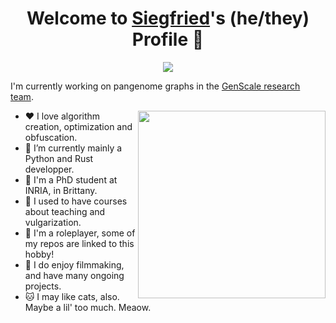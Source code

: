 <p align="center">
  <h1 align="center">Welcome to <a href="https://github.com/dubssieg">Siegfried</a>'s (he/they) Profile 👋</h1>
</p>
<p align="center">
  <a align="center" href="https://github.com/DenverCoder1/readme-typing-svg"><img src="https://readme-typing-svg.herokuapp.com?&font=IBM+Plex+Sans&color=F72EE2&size=25&lines=>+Welcome,+traveller!;>+PhD+student+in+pangenomics;>+I+code+in+Rust+and+Python!" /></a>
</p>
<p>I'm currently working on pangenome graphs in the <a href="https://team.inria.fr/genscale/">GenScale research team</a>.</p>
<img align="right" src="https://media0.giphy.com/media/dWTi2yiBnSq1K2MkTE/giphy.gif?cid=ecf05e47bb0hgrsikylgsh2289rijyzzf3eax81o0ptdbrxv&rid=giphy.gif&ct=s" width="300" height="300">
<ul>
  <li>❤️ I love algorithm creation, optimization and obfuscation.</li>
  <li>🌱 I’m currently mainly a Python and Rust developper.</li>
  <li>💼 I'm a PhD student at INRIA, in Brittany.</li>
  <li>📖 I used to have courses about teaching and vulgarization.</li>
  <li>🐲 I'm a roleplayer, some of my repos are linked to this hobby!</li>
  <li>🎥 I do enjoy filmmaking, and have many ongoing projects.</li>
  <li>🐱 I may like cats, also. Maybe a lil' too much. Meaow.</li>
</ul>
